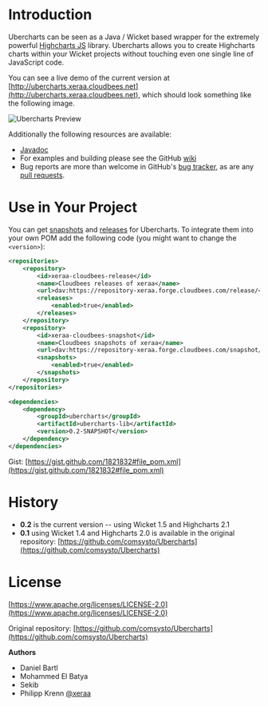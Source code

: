 # Introduction

Ubercharts can be seen as a Java / Wicket based wrapper for the extremely powerful [Highcharts JS](http://www.highcharts.com) library. Ubercharts allows you to create Highcharts charts within your Wicket projects without touching even one single line of JavaScript code.

You can see a live demo of the current version at [http://ubercharts.xeraa.cloudbees.net](http://ubercharts.xeraa.cloudbees.net), which should look something like the following image.

![Ubercharts Preview](https://raw.github.com/xeraa/Ubercharts/master/preview.png)

Additionally the following resources are available:

* [Javadoc](http://xeraa.github.com/Ubercharts/)
* For examples and building please see the GitHub [wiki](https://github.com/xeraa/Ubercharts/wiki)
* Bug reports are more than welcome in GitHub's [bug tracker](https://github.com/xeraa/Ubercharts/issues), as are any [pull requests](https://github.com/xeraa/Ubercharts/pulls).



# Use in Your Project

You can get [snapshots](https://repository-xeraa.forge.cloudbees.com/snapshot/) and [releases](https://repository-xeraa.forge.cloudbees.com/release/) for Ubercharts. To integrate them into your own POM add the following code (you might want to change the ``<version>``):

```xml
<repositories>
    <repository>
        <id>xeraa-cloudbees-release</id>
        <name>Cloudbees releases of xeraa</name>
        <url>dav:https://repository-xeraa.forge.cloudbees.com/release/</url>
        <releases>
            <enabled>true</enabled>
        </releases>
    </repository>
    <repository>
        <id>xeraa-cloudbees-snapshot</id>
        <name>Cloudbees snapshots of xeraa</name>
        <url>dav:https://repository-xeraa.forge.cloudbees.com/snapshot/</url>
        <snapshots>
            <enabled>true</enabled>
        </snapshots>
    </repository>
</repositories>

<dependencies>
    <dependency>
        <groupId>ubercharts</groupId>
        <artifactId>ubercharts-lib</artifactId>
        <version>0.2-SNAPSHOT</version>
    </dependency>
</dependencies>
```

Gist: [https://gist.github.com/1821832#file_pom.xml](https://gist.github.com/1821832#file_pom.xml)



# History

* **0.2** is the current version -- using Wicket 1.5 and Highcharts 2.1
* **0.1** using Wicket 1.4 and Highcharts 2.0 is available in the original repository: [https://github.com/comsysto/Ubercharts](https://github.com/comsysto/Ubercharts)



# License

[https://www.apache.org/licenses/LICENSE-2.0](https://www.apache.org/licenses/LICENSE-2.0)

Original repository: [https://github.com/comsysto/Ubercharts](https://github.com/comsysto/Ubercharts)

**Authors**

* Daniel Bartl
* Mohammed El Batya
* Sekib
* Philipp Krenn [@xeraa](https://www.twitter.com/xeraa)